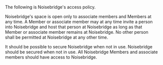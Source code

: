 The following is Noisebridge's access policy.

Noisebridge's space is open only to associate members and Members at any time. A Member or associate member may at any time invite a person into Noisebridge and host that person at Noisebridge as long as that Member or associate member remains at Noisebridge. No other person shall be permitted at Noisebridge at any other time. 

It should be possible to secure Noisebridge when not in use. Noisebridge should be secured when not in use. All Noisebridge Members and associate members should have access to Noisebridge.
